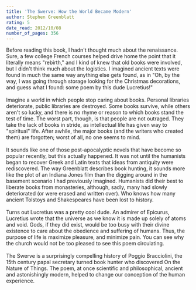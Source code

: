 ```yaml
---
title: 'The Swerve: How the World Became Modern'
author: Stephen Greenblatt
rating: 5
date_read: 2012/10/08
number_of_pages: 356
---
```


Before reading this book, I hadn't thought much about the renaissance. Sure, a few college French courses helped drive home the point that it literally means "rebirth," and I kind of knew that old books were involved, but I didn't think much about the logistics. I imagined ancient texts were found in much the same way anything else gets found, as in "Oh, by the way, I was going through storage looking for the Christmas decorations, and guess what I found: some poem by this dude Lucretius!"<br/><br/>Imagine a world in which people stop caring about books. Personal libraries deteriorate, public libraries are destroyed. Some books survive, while others aren't so lucky, and there is no rhyme or reason to which books stand the test of time. The worst part, though, is that people are not outraged. They take the lack of books in stride, as intellectual life has given way to "spiritual" life. After awhile, the major books (and the writers who created them) are forgotten; worst of all, no one seems to mind.<br/><br/>It sounds like one of those post-apocalyptic novels that have become so popular recently, but this actually happened. It was not until the humanists began to recover Greek and Latin texts that ideas from antiquity were rediscovered. The way Greenblatt describes book hunting, it sounds more like the plot of an Indiana Jones film than the digging around in the basement scenario I had previously imagined. Humanists did their best to liberate books from monasteries, although, sadly, many had slowly deteriorated (or were erased and written over). Who knows how many ancient Tolstoys and Shakespeares have been lost to history.<br/><br/>Turns out Lucretius was a pretty cool dude. An admirer of Epicurus, Lucretius wrote that the universe as we know it is made up solely of atoms and void. Gods, if they did exist, would be too busy with their divine existence to care about the obedience and suffering of humans. Thus, the purpose of life is maximize pleasure, and minimize pain. You can see why the church would not be too pleased to see this poem circulating. <br/><br/>The Swerve is a surprisingly compelling history of Poggio Bracciolini, the 15th century papal secretary turned book hunter who discovered On the Nature of Things. The poem, at once scientific and philosophical, ancient and astonishingly modern, helped to change our conception of the human experience. 